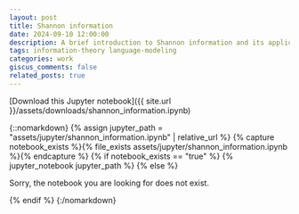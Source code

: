 ```yaml
---
layout: post
title: Shannon information
date: 2024-09-10 12:00:00
description: A brief introduction to Shannon information and its applications to language and language modelings. I put this notebook together as my contribution to a seminar in which every student was required to present on a technical topic.
tags: information-theory language-modeling
categories: work
giscus_comments: false
related_posts: true
---
```


[Download this Jupyter notebook]({{ site.url }}/assets/downloads/shannon_information.ipynb)

{::nomarkdown}
{% assign jupyter_path = "assets/jupyter/shannon_information.ipynb" | relative_url %}
{% capture notebook_exists %}{% file_exists assets/jupyter/shannon_information.ipynb %}{% endcapture %}
{% if notebook_exists == "true" %}
{% jupyter_notebook jupyter_path %}
{% else %}

<p>Sorry, the notebook you are looking for does not exist.</p>
{% endif %}
{:/nomarkdown}
